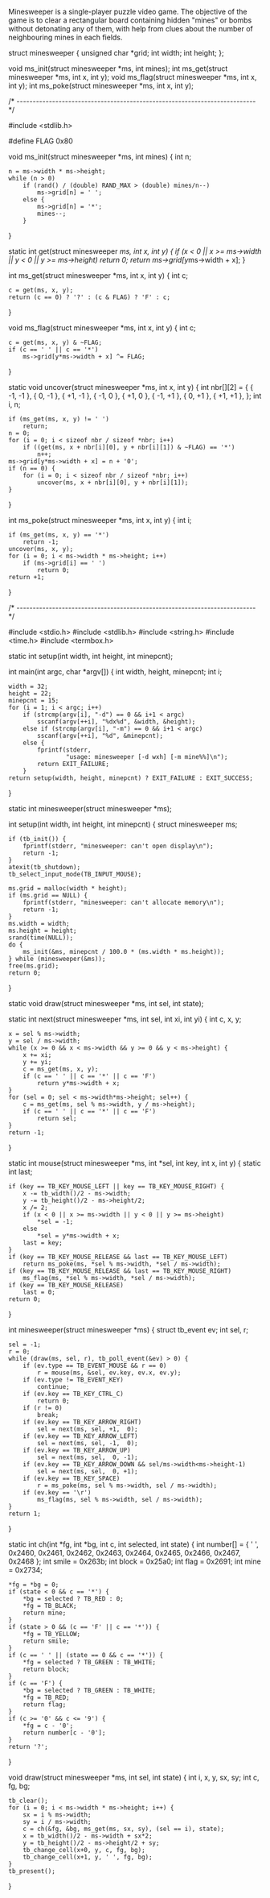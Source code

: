 Minesweeper is a single-player puzzle video game. The objective of the game is to clear a rectangular board containing hidden "mines" or bombs without detonating any of them, with help from clues about the number of neighbouring mines in each fields.



struct minesweeper {
	unsigned char *grid;
	int width;
	int height;
};

void ms_init(struct minesweeper *ms, int mines);
int ms_get(struct minesweeper *ms, int x, int y);
void ms_flag(struct minesweeper *ms, int x, int y);
int ms_poke(struct minesweeper *ms, int x, int y);

/* -------------------------------------------------------------------------- */

#include <stdlib.h>

#define FLAG 0x80

void ms_init(struct minesweeper *ms, int mines)
{
	int n;

	n = ms->width * ms->height;
	while (n > 0)
		if (rand() / (double) RAND_MAX > (double) mines/n--)
			ms->grid[n] = ' ';
		else {
			ms->grid[n] = '*';
			mines--;
		}
}

static int get(struct minesweeper *ms, int x, int y)
{
	if (x < 0 || x >= ms->width || y < 0 || y >= ms->height)
		return 0;
	return ms->grid[y*ms->width + x];
}

int ms_get(struct minesweeper *ms, int x, int y)
{
	int c;

	c = get(ms, x, y);
	return (c == 0) ? '?' : (c & FLAG) ? 'F' : c;
}

void ms_flag(struct minesweeper *ms, int x, int y)
{
	int c;

	c = get(ms, x, y) & ~FLAG;
	if (c == ' ' || c == '*')
		ms->grid[y*ms->width + x] ^= FLAG;
}

static void uncover(struct minesweeper *ms, int x, int y)
{
	int nbr[][2] = {
		{ -1, -1 },  {  0, -1 },  { +1, -1 },
		{ -1,  0 },               { +1,  0 },
		{ -1, +1 },  {  0, +1 },  { +1, +1 },
	};
	int i, n;

	if (ms_get(ms, x, y) != ' ')
		return;
	n = 0;
	for (i = 0; i < sizeof nbr / sizeof *nbr; i++)
		if ((get(ms, x + nbr[i][0], y + nbr[i][1]) & ~FLAG) == '*')
			n++;
	ms->grid[y*ms->width + x] = n + '0';
	if (n == 0) {
		for (i = 0; i < sizeof nbr / sizeof *nbr; i++)
			uncover(ms, x + nbr[i][0], y + nbr[i][1]);
	}
}

int ms_poke(struct minesweeper *ms, int x, int y)
{
	int i;

	if (ms_get(ms, x, y) == '*')
		return -1;
	uncover(ms, x, y);
	for (i = 0; i < ms->width * ms->height; i++)
		if (ms->grid[i] == ' ')
			return 0;
	return +1;
}

/* -------------------------------------------------------------------------- */

#include <stdio.h>
#include <stdlib.h>
#include <string.h>
#include <time.h>
#include <termbox.h>

static int setup(int width, int height, int minepcnt);

int main(int argc, char *argv[])
{
	int width, height, minepcnt;
	int i;

	width = 32;
	height = 22;
	minepcnt = 15;
	for (i = 1; i < argc; i++)
		if (strcmp(argv[i], "-d") == 0 && i+1 < argc)
			sscanf(argv[++i], "%dx%d", &width, &height);
		else if (strcmp(argv[i], "-m") == 0 && i+1 < argc)
			sscanf(argv[++i], "%d", &minepcnt);
		else {
			fprintf(stderr,
			        "usage: minesweeper [-d wxh] [-m mine%%]\n");
			return EXIT_FAILURE;
		}
	return setup(width, height, minepcnt) ? EXIT_FAILURE : EXIT_SUCCESS;
}

static int minesweeper(struct minesweeper *ms);

int setup(int width, int height, int minepcnt)
{
	struct minesweeper ms;

	if (tb_init()) {
		fprintf(stderr, "minesweeper: can't open display\n");
		return -1;
	}
	atexit(tb_shutdown);
	tb_select_input_mode(TB_INPUT_MOUSE);

	ms.grid = malloc(width * height);
	if (ms.grid == NULL) {
		fprintf(stderr, "minesweeper: can't allocate memory\n");
		return -1;
	}
	ms.width = width;
	ms.height = height;
	srand(time(NULL));
	do {
		ms_init(&ms, minepcnt / 100.0 * (ms.width * ms.height));
	} while (minesweeper(&ms));
	free(ms.grid);
	return 0;
}

static void draw(struct minesweeper *ms, int sel, int state);

static int next(struct minesweeper *ms, int sel, int xi, int yi)
{
	int c, x, y;

	x = sel % ms->width;
	y = sel / ms->width;
	while (x >= 0 && x < ms->width && y >= 0 && y < ms->height) {
		x += xi;
		y += yi;
		c = ms_get(ms, x, y);
		if (c == ' ' || c == '*' || c == 'F')
			return y*ms->width + x;
	}
	for (sel = 0; sel < ms->width*ms->height; sel++) {
		c = ms_get(ms, sel % ms->width, y / ms->height);
		if (c == ' ' || c == '*' || c == 'F')
			return sel;
	}
	return -1;
}

static int mouse(struct minesweeper *ms, int *sel, int key, int x, int y)
{
	static int last;

	if (key == TB_KEY_MOUSE_LEFT || key == TB_KEY_MOUSE_RIGHT) {
		x -= tb_width()/2 - ms->width;
		y -= tb_height()/2 - ms->height/2;
		x /= 2;
		if (x < 0 || x >= ms->width || y < 0 || y >= ms->height)
			*sel = -1;
		else
			*sel = y*ms->width + x;
		last = key;
	}
	if (key == TB_KEY_MOUSE_RELEASE && last == TB_KEY_MOUSE_LEFT)
		return ms_poke(ms, *sel % ms->width, *sel / ms->width);
	if (key == TB_KEY_MOUSE_RELEASE && last == TB_KEY_MOUSE_RIGHT)
		ms_flag(ms, *sel % ms->width, *sel / ms->width);
	if (key == TB_KEY_MOUSE_RELEASE)
		last = 0;
	return 0;
}

int minesweeper(struct minesweeper *ms)
{
	struct tb_event ev;
	int sel, r;

	sel = -1;
	r = 0;
	while (draw(ms, sel, r), tb_poll_event(&ev) > 0) {
		if (ev.type == TB_EVENT_MOUSE && r == 0)
			r = mouse(ms, &sel, ev.key, ev.x, ev.y);
		if (ev.type != TB_EVENT_KEY)
			continue;
		if (ev.key == TB_KEY_CTRL_C)
			return 0;
		if (r != 0)
			break;
		if (ev.key == TB_KEY_ARROW_RIGHT)
			sel = next(ms, sel, +1,  0);
		if (ev.key == TB_KEY_ARROW_LEFT)
			sel = next(ms, sel, -1,  0);
		if (ev.key == TB_KEY_ARROW_UP)
			sel = next(ms, sel,  0, -1);
		if (ev.key == TB_KEY_ARROW_DOWN && sel/ms->width<ms->height-1)
			sel = next(ms, sel,  0, +1);
		if (ev.key == TB_KEY_SPACE)
			r = ms_poke(ms, sel % ms->width, sel / ms->width);
		if (ev.key == '\r')
			ms_flag(ms, sel % ms->width, sel / ms->width);
	}
	return 1;
}

static int ch(int *fg, int *bg, int c, int selected, int state)
{
	int number[] = {
		' ', 0x2460, 0x2461, 0x2462, 0x2463, 0x2464,
		0x2465, 0x2466, 0x2467, 0x2468
	};
	int smile = 0x263b;
	int block = 0x25a0;
	int flag = 0x2691;
	int mine = 0x2734;

	*fg = *bg = 0;
	if (state < 0 && c == '*') {
		*bg = selected ? TB_RED : 0;
		*fg = TB_BLACK;
		return mine;
	}
	if (state > 0 && (c == 'F' || c == '*')) {
		*fg = TB_YELLOW;
		return smile;
	}
	if (c == ' ' || (state == 0 && c == '*')) {
		*fg = selected ? TB_GREEN : TB_WHITE;
		return block;
	}
	if (c == 'F') {
		*bg = selected ? TB_GREEN : TB_WHITE;
		*fg = TB_RED;
		return flag;
	}
	if (c >= '0' && c <= '9') {
		*fg = c - '0';
		return number[c - '0'];
	}
	return '?';
}

void draw(struct minesweeper *ms, int sel, int state)
{
	int i, x, y, sx, sy;
	int c, fg, bg;

	tb_clear();
	for (i = 0; i < ms->width * ms->height; i++) {
		sx = i % ms->width;
		sy = i / ms->width;
		c = ch(&fg, &bg, ms_get(ms, sx, sy), (sel == i), state);
		x = tb_width()/2 - ms->width + sx*2;
		y = tb_height()/2 - ms->height/2 + sy;
		tb_change_cell(x+0, y, c, fg, bg);
		tb_change_cell(x+1, y, ' ', fg, bg);
	}
	tb_present();
}